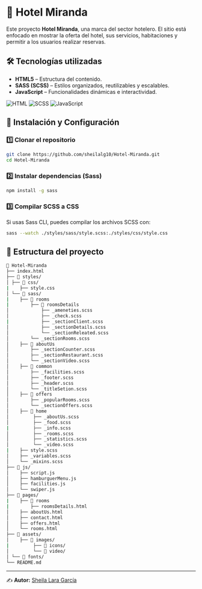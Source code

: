 # 🌴 Hotel Miranda

Este proyecto **Hotel Miranda**, una marca del sector hotelero. El sitio está enfocado en mostrar la oferta del hotel, sus servicios, habitaciones y permitir a los usuarios realizar reservas.

## 🛠️ Tecnologías utilizadas

- **HTML5** – Estructura del contenido.
- **SASS (SCSS)** – Estilos organizados, reutilizables y escalables.
- **JavaScript** – Funcionalidades dinámicas e interactividad.

![HTML](https://img.shields.io/badge/HTML-5-orange?style=for-the-badge&logo=html5) ![SCSS](https://img.shields.io/badge/SCSS-CSS3-blueviolet?style=for-the-badge&logo=sass) ![JavaScript](https://img.shields.io/badge/JavaScript-F7DF1E?style=for-the-badge&logo=javascript&logoColor=black)

## 🚀 Instalación y Configuración

### 1️⃣ Clonar el repositorio
```sh
git clone https://github.com/sheilalg10/Hotel-Miranda.git
cd Hotel-Miranda
```

### 2️⃣ Instalar dependencias (Sass)
```sh
npm install -g sass
```

### 3️⃣ Compilar SCSS a CSS
Si usas Sass CLI, puedes compilar los archivos SCSS con:
```sh
sass --watch ./styles/sass/style.scss:./styles/css/style.css
```


## 📁 Estructura del proyecto
```sh
📁 Hotel-Miranda
├── index.html
├── 📁 styles/
│ ├── 📁 css/    
|    ├── style.css
│ └── 📁 sass/
|    ├── 📁 rooms
|        ├── 📁 roomsDetails
│            ├── _ameneties.scss
│            ├── _check.scss
|            ├── _sectionClient.scss
│            ├── _sectionDetails.scss
│            └── _sectionReleated.scss
│        └── _sectionRooms.scss
│    ├── 📁 aboutUs
│        ├── _sectionCounter.scss
│        ├── _sectionRestaurant.scss
│        └── _sectionVideo.scss
│    ├── 📁 common
│        ├── _facilities.scss
│        ├── _footer.scss
│        ├── _header.scss
│        └── _titleSetion.scss
│    ├── 📁 offers
│        ├── _popularRooms.scss
│        └── _sectionOffers.scss
│    ├── 📁 home
│         ├── _aboutUs.scss
│         ├── _food.scss
|         ├── _info.scss
│         ├── _rooms.scss
│         ├── _statistics.scss
│         └── _video.scss
|    ├── style.scss
│    ├── _variables.scss
│    └── _mixins.scss
├── 📁 js/
│    ├── script.js
│    ├── hamburguerMenu.js
│    ├── facilities.js
│    └── swiper.js
├── 📁 pages/
|    ├── 📁 rooms
|        ├── roomsDetails.html
│    ├── aboutUs.html
│    ├── contact.html
│    ├── offers.html
│    └── rooms.html
├── 📁 assets/
│    ├── 📁 images/
|         ├── 📁 icons/
│         └── 📁 video/
│ └── 📁 fonts/
└── README.md
```

---
✍️ **Autor:** [Sheila Lara García](https://github.com/sheilalg10)
